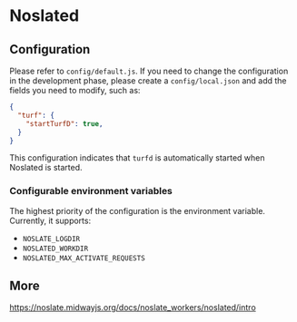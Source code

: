 # Noslated

## Configuration

Please refer to `config/default.js`. If you need to change the configuration in the development phase, please create a `config/local.json` and add the fields you need to modify, such as:

```json
{
  "turf": {
    "startTurfD": true,
  }
}
```

This configuration indicates that `turfd` is automatically started when Noslated is started.


### Configurable environment variables

The highest priority of the configuration is the environment variable. Currently, it supports:

+ `NOSLATE_LOGDIR`
+ `NOSLATED_WORKDIR`
+ `NOSLATED_MAX_ACTIVATE_REQUESTS`

## More

https://noslate.midwayjs.org/docs/noslate_workers/noslated/intro
